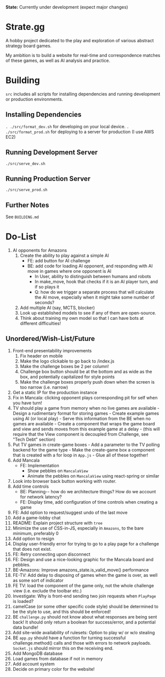 **State:** Currently under development (expect major changes)

# Strate.gg
A hobby project dedicated to the play and exploration of various abstract strategy board games.

My ambition is to build a website for real-time and correspondence matches of these games, as well as AI analysis and practice.

# Building
`src` includes all scripts for installing dependencies and running development or production environments.

## Installing Dependencies
`. ./src/format_dev.sh` for developing on your local device.
`. ./src/format_prod.sh` for deploying to a server for production (I use AWS EC2)

## Running Development Server
`./src/serve_dev.sh`

## Running Production Server
`./src/serve_prod.sh`

## Further Notes
See `BUILDING.md`

# Do-List
1. AI opponents for Amazons
    1. Create the ability to play against a simple AI
        - FE: add button for AI challenge
        - BE: add code for loading AI opponent, and responding with AI move in games where one opponent is AI
            - In User, ability to distinguish between humans and robots
            - In make_move, hook that checks if it is an AI player turn, and if so plays it
            - Q: how do we trigger a separate process that will calculate the AI move, especially when it might take some number of seconds?
    1. Add multiple AI (say, MCTS, blocker)
    1. Look up established models to see if any of them are open-source.
    1. Think about training my own model so that I can have bots at different difficulties!

## Unordered/Wish-List/Future
1. Front-end presentability improvements
    1. Fix header on mobile
    1. Make the logo clickable to go back to /index.js
    1. Make the challenge boxes be 2 per column!
    1. Challenge box button should be at the bottom and as wide as the box, and potentially capitalized for style points
    1. Make the challenge boxes properly push down when the screen is too narrow (i.e. narrow)
1. Get a static IP for the production instance
1. Fix in Mancala: clicking opponent plays corresponding pit for self when you have turn!
1. TV should play a game from memory when no live games are available
        - Design a rudimentary format for storing games
        - Create example games using AI (or local play)
        - Serve this information from the BE when no games are available
        - Create a component that wraps the game board and view and sends moves from this example game at a delay
            - (this will require that the View component is decoupled from Challenge, see "Tech Debt" section)
1. Put TV games in create-game boxes
        - Add a parameter to the TV polling backend for the game type
        - Make the create-game box a component that is created with a for loop in `App.js`
        - Glue all of these together!
1. Add Mancala
    - FE: Implementation
        - Show pebbles on `MancalaView`
        - Animate the pebbles on `MancalaView` using react-spring or similar
1. Look into browser back button working with router.
1. Add time controls
    - BE: Planning-- how do we architecture things? How do we account for network latency?
    - FE: Display time, add configuration of time controls when creating a game
1. FE: Add option to request/suggest undo of the last move
1. Add a game-lobby chat
1. README: Explain project structure with `tree`
1. Minimize the use of CSS-in-JS, especially in `Amazons`, to the bare minimum, preferably 0
1. Add option to resign
1. Display user-friendly error for trying to go to a play page for a challenge that does not exist.
1. FE: Retry connecting upon disconnect
1. FE: Design and use a nice-looking graphic for the Mancala board and pebbles.
1. BE-Amazons: Improve amazons_state.is_valid_move() performance
1. FE-TV: Add delay to disposing of games when the game is over, as well as some sort of indicator
1. FE TV: load the component of the game only, not the whole challenge view (i.e. exclude the toolbar etc.)
1. Investigate: Why is front-end sending two join requests when `PlayPage` is loaded?
1. camelCase (or some other specific code style) should be determined to be the style to use, and this should be enforced!
1. BE `challenge.py` should not know about what responses are being sent back! It should only return a boolean for success/error, and a potential data bundle!
1. Add site-wide availability of rulesets: Option to play w/ or w/o stealing
1. BE `app.py` should have a function for turning successful challenge.method() calls and those with errors to network payloads. `Socket.js` should mirror this on the receiving end.
1. Add MongoDB database
1. Load games from database if not in memory
1. Add account system
1. Decide on primary color for the website!